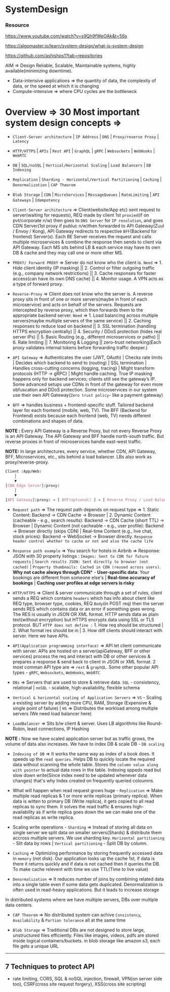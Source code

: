 # SystemDesign

### Resource 

https://www.youtube.com/watch?v=s9Qh9fWeOAk&t=56s

https://algomaster.io/learn/system-design/what-is-system-design

https://github.com/ashishps1?tab=repositories

AIM => Design Reliable, Scalable, Maintainable systems, highly available(minimizing downtime).

- Data-intensive applications => the quantity of data, the complexity of data, or the speed at which it is changing
- Compute-intensive => where CPU cycles are the bottleneck

 # Overview => 30 Most important system design concepts =>

- `Client-Server architecture` | `IP Address` | `DNS` | `Proxy/reverse Proxy` | `Latency`
- `HTTP/HTTPS` | `APIs` | `Rest API` | `GraphQL` | `gRPC` | `Websockets` | `WebHooks` | `WebRTC`
- `DB` | `SQL/noSQL` | `Vertical/Horizontal Scaling` | `Load Balancers` | `DB Indexing` 
- `Replication` | `Sharding - Horizontal/Vertical Partitioning` | `Caching` | `Denormalization` | `CAP Theorem`
- `Blob Storage` | `CDN` | `MicroServices` | `MessageQueues` | `RateLimiting` | `API Gateways` | `Idempotency`

- `Client-Server architecture` => Client(website/App etc) sent request to server(waiting for requests), REQ made by client 1st `proxied`(if on pvt/corporate n/w) then goes to `DNS Server` for `IP resolution`, and goes CDN Server(1st proxy if publuc n/w)then forwarded to API Gateway(Zuul / Envoy / Kong), API Gateway redirects to respective `BFF`(Backend for frontend) Server(s). Each BE Server receives the request and calls multiple microservices & combine the response then sends to client via API Gateway. Each MS sits behind LB & each service may have its own DB & cache and they may call one or more other MS.

- `PROXY/ Forward PROXY` => Server do not know who the client is. `Need` => 1. Hide client identity (IP masking) || 2. Control or filter outgoing traffic (e.g., company network restrictions) || 3. Cache responses for faster access(can have its own DNS cache) || 4. Monitor usage. A VPN acts as a type of forward proxy.
   
- `Reverse-Proxy` => Client does not know who the server is. A reverse proxy sits in front of one or more servers(maybe in front of each microservice) and acts on behalf of the servers. Requests are intercepted by reverse proxy, which then forwards them to the appropriate backend server. `Need` => 1. Load balancing across multiple servers(maybe multiple servers of the same service) || 2. Caching responses to reduce load on backend || 3. SSL termination (handling HTTPS encryption centrally) || 4. Security / DDoS protection (hides real server IPs) || 5. Basic Routing (e.g., different microservices or paths) || 6. Rate limiting || 7. Monitoring & Logging || zero-trust networking(Each proxy validates internal tokens before forwarding traffic deeper.)

- `API Gateway` => Authenticates the user (JWT, OAuth) | Checks rate limits | Decides which backend to send to (routing) | SSL termination | Handles cross-cutting concerns (logging, tracing) | Might transform protocols (HTTP → gRPC) | Might handle caching. True IP masking happens only for backend services; clients still see the gateway’s IP. Some advanced setups use CDNs in front of the gateway for even more obfuscation and DDoS protection. Some microservices in our system use their own API Gateway(`Zero trust policy`- like a payment gateway) 

- `BFF` => handles business + frontend-specific stuff. Tailored backend layer for each frontend (mobile, web, TV). The BFF (Backend for Frontend) exists because each frontend (web, TV) needs different combinations and shapes of data.

**NOTE :** Every API Gateway is a Reverse Proxy, but not every Reverse Proxy is an API Gateway. The API Gateway and BFF handle north-south traffic. But reverse proxies in front of microservices handle east-west traffic.

**NOTE:** In large architectures, every service, whether CDN, API Gateway, BFF, Microservices, etc., sits behind a load balancer. LBs also work as proxy/reverse-proxy.

```css
Client (App/Web)
    │
    ▼
[CDN Edge Server](proxy)
    │
    ▼
[API Gateway](proxy) → [ BFF(optional) ] → [ Reverse Proxy / Load Balancer ] →  [ Microservice Cluster (many instances) ] → DB
```

- `Request path` =>  The request path depends on request type => 1. Static Content: Backend → CDN Cache → Browser | 2. Dynamic Content (cacheable - e.g., search results): Backend → CDN Cache (short TTL) → Browser | Dynamic Content (not cacheable - e.g., user profile): Backend → Browser directly (skips CDN) | Real-time Content (e.g., live chat, stock prices): Backend → WebSocket → Browser directly. `Response header control whether to cache or not and also the cache life`

- `Response path example` => You search for hotels in Airbnb => Response: JSON with 30 property listings : `Images: Sent to CDN for future requests` | `Search results JSON: Sent directly to browser (not cached)` | `Property thumbnails: Cached in CDN (reused across users)`. **Why not cache always through CDN*** - **User-specific data**: Your bookings are different from someone else's | **Real-time accuracy of bookings** | **Caching user profiles at edge servers is risky**

- `HTTP/HTTPS` => Client & server communicate through a set of rules, client sends a REQ which contains `headers` which has info about client like REQ type, browser type, cookies, REQ `Body`(in POST req) then the server sends RES which contains data or an error if something goes wrong. The RES is usually in JSON OR XML format. HTTP sends data as plain text(without encryption) but HTTPS encrypts data using SSL or TLS protocol. BUT `HTTP does not define :` 1. How req should be structured | 2. What format res should be in | 3. How diff clients should interact with server. Here we have APIs.

- `API(Application programming interface)` => API let client communicate with server. APIs are hosted on a server(apiGateway, BFF or other services) process the req and interact with DB or other services & prepares a response & send back to client in JSON or XML format. 2 most comman API type are => `rest` & `graphQL`. Some other popular API types - `gRPC`, `Websockets`, `WebHooks`, `WebRTC`

- `DBs` => Servers that are used to store & retrieve data. `SQL` - consistency, relational | `noSQL` - scalable, high-availability, flexible schema

- `Vertical & horizontal scaling of Application Servers` => `VS` - Scaling a existing server by adding more CPU, RAM, Storage (Expensive & single point of failure) | `HS` => Distributes the workload among multiple servers (We need load balancer here)

- `LoadBalancer` => Sits b/w client & server. Uses LB algorithms like Round-Robin, least connections, IP Hashing

**NOTE :** Now we have scaled application server but as traffic grows, the volume of data also increases. We have to index DB & scale DB - `DB scaling`

- `Indexing of DB` => It works the same way as index of a book does. It speeds up the `read queries`. Helps DB to quickly locate the required data without scanning the whole table. Stores the `column value along with pointer` to actual data rows in the table. Indexing sppeds read but slow down write(Since index need to be updated whenever data changes) that's why Index created on frequently queried coloumns.

- What will happen when read request grows huge - `Replication` => Make multiple read replicas & 1 or more write replicas (primary replica). When data is witten to primary DB (Write replica), it gets copied to all read replicas to sync them. It solves the read traffic & ensures high-availability as if write replica goes down the we can make one of the read replicas as write replica.

- Scaling write operations - `Sharding` => Instead of storing all data on single server we split data on smaller servers(Shards) & distribute them accross multiple servers. We use sharding key. `Horizontal partitioning` - Slit data by rows | `Vertical partitioning` - Split DB by column.

- `Caching` => Optimizing performance by storing frequently accessed data in `memory` (not disk). Our application looks up the cache 1st, if data is there it returns quickly and if data is not cached then it queries the DB. To make cache relevent with time we use TTL(Time to live value)

- `Denormalization` => It reduces number of joins by combining related data into a single table even if some data gets duplicated. Denormalization is often used in read-heavy applications. But it leads to increase storage

In distributed systems where we have multiple servers, DBs over multiple data centers. 

- `CAP Theorem` => No distributed system can achive `Consistency`, `Availability` & `Partion tolerance` all at the same time

- `Blob Storage` => Traditional DBs are not designed to store large, unstructured files efficiently. Files like images, videos, pdfs are stored inside logical containers/buckets. in blob storage like amazon s3, each 
file gets a unique URL 
------------


## 7 Techniques to protect API

- rate limiting, CORS, SQL & noSQL injection, firewall, VPN(on server side too), CSRF(cross site request forgery), XSS(cross site scripting)
